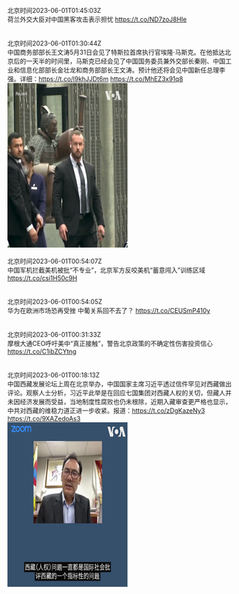 北京时间2023-06-01T01:45:03Z<br>荷兰外交大臣对中国黑客攻击表示担忧 https://t.co/ND7zoJ8HIe<br><br><br>北京时间2023-06-01T01:30:44Z<br>中国商务部部长王文涛5月31日会见了特斯拉首席执行官埃隆·马斯克。在他抵达北京后的一天半的时间里，马斯克已经会见了中国国务委员兼外交部长秦刚、中国工业和信息化部部长金壮龙和商务部部长王文涛。预计他还将会见中国新任总理李强。详细：https://t.co/l9khJJDt6m https://t.co/MhEZ3x91q8<br><img src='/temp/video/2023/t-Month-6/y-Day-01/VOAChinese/1663961221211770880_0.jpg' width='270' height='370'><br><br>北京时间2023-06-01T00:54:07Z<br>中国军机拦截美机被批“不专业”，北京军方反咬美机“蓄意闯入”训练区域 https://t.co/csi1H50c9H<br><br><br>北京时间2023-06-01T00:54:05Z<br>华为在欧洲市场恐再受挫 中葡关系回不去了？ https://t.co/CEUSmP410y<br><br><br>北京时间2023-06-01T00:31:33Z<br>摩根大通CEO呼吁美中“真正接触”，警告北京政策的不确定性伤害投资信心 https://t.co/C1ibZCYtng<br><br><br>北京时间2023-06-01T00:18:13Z<br>中国西藏发展论坛上周在北京举办，中国国家主席习近平透过信件罕见对西藏做出评论。观察人士分析，习近平此举是在回应七国集团对西藏人权的关切，但藏人并未因经济发展而受益，当地制度性腐败也仍未根除，近期入藏审查更严格也显示，中共对西藏的维稳力道正进一步收紧。报道：https://t.co/zDgKazeNy3 https://t.co/9XAZedoAs3<br><img src='/temp/video/2023/t-Month-6/y-Day-01/VOAChinese/1663942972088434688_0.jpg' width='270' height='370'><br><br>